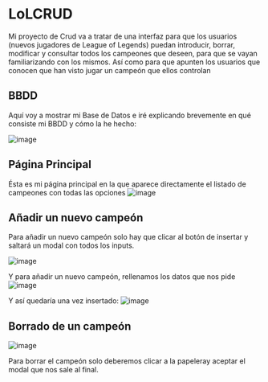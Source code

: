 # LoLCRUD
Mi proyecto de Crud va a tratar de una interfaz para que los usuarios (nuevos jugadores de League of Legends) puedan introducir, borrar, modificar y consultar todos los campeones que deseen, para que se vayan familiarizando con los mismos. Así como para que apunten los usuarios que conocen que han visto jugar un campeón que ellos controlan

## BBDD

Aquí voy a mostrar mi Base de Datos e iré explicando brevemente en qué consiste mi BBDD y cómo la he hecho:

![image](https://user-images.githubusercontent.com/91873599/155420281-50e53bfa-352b-4283-9cb5-aa4bb4583c59.png)

## Página Principal
Ésta es mi página principal en la que aparece directamente el listado de campeones con todas las opciones
![image](https://user-images.githubusercontent.com/91873599/155420511-f4b13b78-405b-495e-b5af-c01573fcb2ef.png)


## Añadir un nuevo campeón

Para añadir un nuevo campeón solo hay que clicar al botón de insertar y saltará un modal con todos los inputs.

![image](https://user-images.githubusercontent.com/91873599/155420681-c748973b-dd41-4ace-a88d-b2934a31f0e3.png)

Y para añadir un nuevo campeón, rellenamos los datos que nos pide
![image](https://user-images.githubusercontent.com/91873599/155421371-43afee2c-8ec9-4153-b184-27f63b69b4c0.png)

Y así quedaría una vez insertado:
![image](https://user-images.githubusercontent.com/91873599/155421451-79cca4fd-007b-43ef-aaac-04f686953ae0.png)

## Borrado de un campeón

![image](https://user-images.githubusercontent.com/91873599/155421642-17ebdc7d-cc4f-4f4b-b118-b930255bc4a7.png)

Para borrar el campeón solo deberemos clicar a la papeleray aceptar el modal que nos sale al final.



